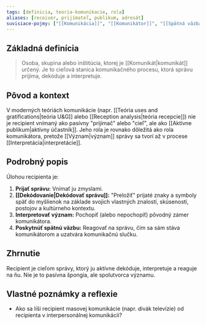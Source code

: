 ```yaml
---
tags: [definicia, teoria-komunikacie, rola]
aliases: [receiver, prijímateľ, publikum, adresát]
suvisiace-pojmy: ["[[Komunikácia]]", "[[Komunikátor]]", "[[Spätná väzba]]", "[[Dekódovanie]]", "[[Interpretácia]]", "[[Aktívne publikum]]"]
---
```

## Základná definícia

> Osoba, skupina alebo inštitúcia, ktorej je [[Komunikát|komunikát]] určený. Je to cieľová stanica komunikačného procesu, ktorá správu prijíma, dekóduje a interpretuje.

## Pôvod a kontext

V moderných teóriách komunikácie (napr. [[Teória uses and gratifications|teória U&G]] alebo [[Reception analysis|teória recepcie]]) nie je recipient vnímaný ako pasívny "prijímač" alebo "cieľ", ale ako [[Aktívne publikum|aktívny účastník]]. Jeho rola je rovnako dôležitá ako rola komunikátora, pretože [[Význam|význam]] správy sa tvorí až v procese [[Interpretácia|interpretácie]].

## Podrobný popis

Úlohou recipienta je:
1.  **Prijať správu:** Vnímať ju zmyslami.
2.  **[[Dekódovanie|Dekódovať správu]]:** "Preložiť" prijaté znaky a symboly späť do myšlienok na základe svojich vlastných znalostí, skúseností, postojov a kultúrneho kontextu.
3.  **Interpretovať význam:** Pochopiť (alebo nepochopiť) pôvodný zámer komunikátora.
4.  **Poskytnúť spätnú väzbu:** Reagovať na správu, čím sa sám stáva komunikátorom a uzatvára komunikačnú slučku.

## Zhrnutie

Recipient je cieľom správy, ktorý ju aktívne dekóduje, interpretuje a reaguje na ňu. Nie je to pasívna špongia, ale spolutvorca významu.

## Vlastné poznámky a reflexie

* Ako sa líši recipient masovej komunikácie (napr. divák televízie) od recipienta v interpersonálnej komunikácii?